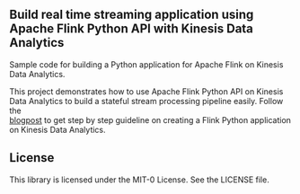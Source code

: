 ## Build real time streaming application using Apache Flink Python API with Kinesis Data Analytics

Sample code for building a Python application for Apache Flink on Kinesis Data Analytics.

This project demonstrates how to use Apache Flink Python API on Kinesis Data Analytics to build a stateful stream processing pipeline easily. Follow the  
[blogpost](https://aws.amazon.com/blogs/big-data/Build-real-time-streaming-application-using-Apache-Flink-Python-API-with-Kinesis-Data-Analytics/) to get step by step guideline on creating a Flink Python application on Kinesis Data Analytics. 


## License

This library is licensed under the MIT-0 License. See the LICENSE file.

